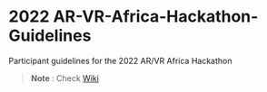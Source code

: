 # 2022 AR-VR-Africa-Hackathon-Guidelines
Participant guidelines for the 2022 AR/VR Africa Hackathon
> **Note** :
> Check [Wiki](https://github.com/AR-VR-Africa/2022-AR-VR-Africa-Metathon-Participant-Guidelines/wiki)
